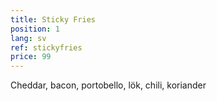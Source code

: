 ```yaml
---
title: Sticky Fries
position: 1
lang: sv
ref: stickyfries
price: 99
---
```


Cheddar, bacon, portobello, lök, chili, koriander
